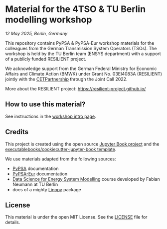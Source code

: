# Material for the 4TSO & TU Berlin modelling workshop
*12 May 2025, Berlin, Germany*

This repository contains PyPSA & PyPSA-Eur workshop materials for the colleagues from the German Transmission System Operators (TSOs). 
The workshop is held by the TU Berlin team (ENSYS department) with a support of a publicly funded RESILIENT project.

We acknowledge support from the German Federal Ministry for Economic Affairs and Climate Action (BMWK) under Grant No. 03EI4083A (RESILIENT) jointly with the [CETPartnership](https://cetpartnership.eu/) through the Joint Call 2022.

More about the RESILIENT project: https://resilient-project.github.io/

## How to use this material?

See instructions in the [workshop intro page](https://irieo.github.io/pypsa-workshop/intro.html#).

## Credits

This project is created using the open source [Jupyter Book project](https://jupyterbook.org/) and the [executablebooks/cookiecutter-jupyter-book template](https://github.com/executablebooks/cookiecutter-jupyter-book).

We use materials adapted from the following sources:
- [PyPSA](https://github.com/PyPSA/pypsa) documentation
- [PyPSA-Eur](https://pypsa-eur.readthedocs.io/en/latest/) documentation
- [Data Science for Energy System Modelling](https://fneum.github.io/data-science-for-esm/intro.html#) course developed by Fabian Neumann at TU Berlin
- docs of a mighty [Linopy](https://linopy.readthedocs.io/en/latest/) package

## License

This material is under the open MIT License. See the [LICENSE](LICENSE) file for details.